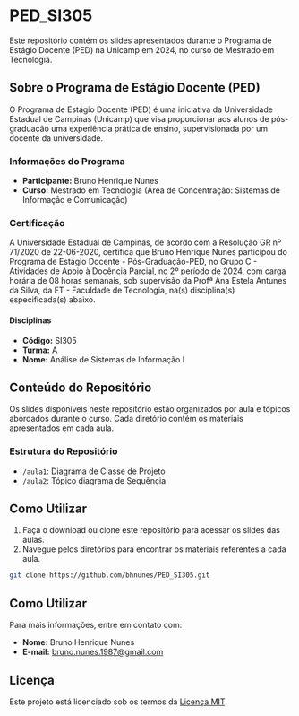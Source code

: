 # PED_SI305

Este repositório contém os slides apresentados durante o Programa de Estágio Docente (PED) na Unicamp em 2024, no curso de Mestrado em Tecnologia.

## Sobre o Programa de Estágio Docente (PED)

O Programa de Estágio Docente (PED) é uma iniciativa da Universidade Estadual de Campinas (Unicamp) que visa proporcionar aos alunos de pós-graduação uma experiência prática de ensino, supervisionada por um docente da universidade.

### Informações do Programa

- **Participante:** Bruno Henrique Nunes
- **Curso:** Mestrado em Tecnologia (Área de Concentração: Sistemas de Informação e Comunicação)

### Certificação

A Universidade Estadual de Campinas, de acordo com a Resolução GR nº 71/2020 de 22-06-2020, certifica que Bruno Henrique Nunes participou do Programa de Estágio Docente - Pós-Graduação-PED, no Grupo C - Atividades de Apoio à Docência Parcial, no 2º período de 2024, com carga horária de 08 horas semanais, sob supervisão da Profª Ana Estela Antunes da Silva, da FT - Faculdade de Tecnologia, na(s) disciplina(s) especificada(s) abaixo.

#### Disciplinas

- **Código:** SI305
- **Turma:** A
- **Nome:** Análise de Sistemas de Informação I

## Conteúdo do Repositório

Os slides disponíveis neste repositório estão organizados por aula e tópicos abordados durante o curso. Cada diretório contém os materiais apresentados em cada aula.

### Estrutura do Repositório

- `/aula1`: Diagrama de Classe de Projeto
- `/aula2`: Tópico diagrama de Sequência

## Como Utilizar

1. Faça o download ou clone este repositório para acessar os slides das aulas.
2. Navegue pelos diretórios para encontrar os materiais referentes a cada aula.

```sh
git clone https://github.com/bhnunes/PED_SI305.git
```

## Como Utilizar

Para mais informações, entre em contato com:
- **Nome:** Bruno Henrique Nunes
- **E-mail:** bruno.nunes.1987@gmail.com

## Licença

Este projeto está licenciado sob os termos da [Licença MIT](LICENSE).


